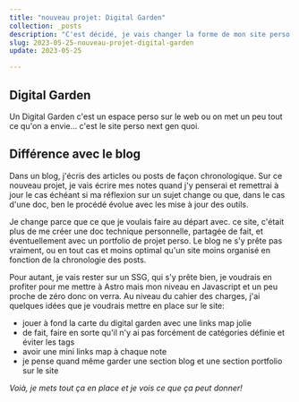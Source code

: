 ```yaml
---
title: "nouveau projet: Digital Garden"
collection: _posts
description: "C'est décidé, je vais changer la forme de mon site perso. Avant, c'était un blog, je vais passer sur une logique de DIgital Garden (c'est à la mode!)"
slug: 2023-05-25-nouveau-projet-digital-garden
update: 2023-05-25

---
```


## Digital Garden

Un Digital Garden c'est un espace perso sur le web ou on met un peu tout ce qu'on a envie... c'est le site perso next gen quoi.

## Différence avec le blog

Dans un blog, j'écris des articles ou posts de façon chronologique.  Sur ce nouveau projet, je vais écrire mes notes quand j'y penserai et remettrai à jour le cas échéant si ma réflexion sur un sujet change ou que, dans le cas d'une doc, ben le procédé évolue avec les mise à jour des outils.

Je change parce que ce que je voulais faire au départ avec. ce site, c'était plus de me créer une doc technique personnelle, partagée de fait, et éventuellement avec un portfolio de projet perso. Le blog ne s'y prête pas vraiment, ou en tout cas et moins optimal qu'un site moins organisé en fonction de la chronologie des posts.

Pour autant, je vais rester sur un SSG, qui s'y prête bien, je voudrais en profiter pour me mettre à Astro mais mon niveau en Javascript et un peu proche de zéro donc on verra. Au niveau du cahier des charges, j'ai quelques idées que je voudrais mettre en place sur le site:
- jouer à fond la carte du digital garden avec une links map jolie
- de fait, faire en sorte qu'il n'y ai pas forcément de catégories définie et éviter les tags
- avoir une mini links map à chaque note
- je pense quand même garder une section blog et une section portfolio sur le site 

*Voià, je mets tout ça en place et je vois ce que ça peut donner!*

